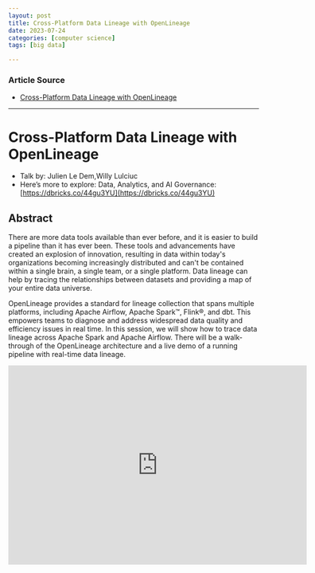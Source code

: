 ```yaml
---
layout: post
title: Cross-Platform Data Lineage with OpenLineage
date: 2023-07-24
categories: [computer science]
tags: [big data]

---
```


### Article Source

* [Cross-Platform Data Lineage with OpenLineage](https://www.youtube.com/watch?v=rO3BPqUtWrI&list=PLTPXxbhUt-YWga8INuoVjY-eC8jGNNhmi&index=2)


---

# Cross-Platform Data Lineage with OpenLineage

* Talk by: Julien Le Dem,Willy Lulciuc
* Here’s more to explore: Data, Analytics, and AI Governance: [https://dbricks.co/44gu3YU](https://dbricks.co/44gu3YU)

## Abstract

There are more data tools available than ever before, and it is easier to build a pipeline than it has ever been. These tools and advancements have created an explosion of innovation, resulting in data within today's organizations becoming increasingly distributed and can't be contained within a single brain, a single team, or a single platform. Data lineage can help by tracing the relationships between datasets and providing a map of your entire data universe.

OpenLineage provides a standard for lineage collection that spans multiple platforms, including Apache Airflow, Apache Spark™, Flink®, and dbt. This empowers teams to diagnose and address widespread data quality and efficiency issues in real time. In this session, we will show how to trace data lineage across Apache Spark and Apache Airflow. There will be a walk-through of the OpenLineage architecture and a live demo of a running pipeline with real-time data lineage.


<iframe width="600" height="400" src="https://www.youtube.com/embed/rO3BPqUtWrI" title="YouTube video player" frameborder="0" allow="accelerometer; autoplay; clipboard-write; encrypted-media; gyroscope; picture-in-picture; web-share" allowfullscreen></iframe>